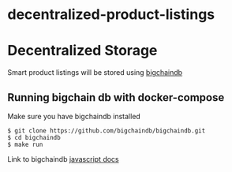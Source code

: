 # decentralized-product-listings

# Decentralized Storage

Smart product listings will be stored using [bigchaindb](https://github.com/bigchaindb/bigchaindb)

## Running bigchain db with docker-compose

Make sure you have bigchaindb installed 

```linux
$ git clone https://github.com/bigchaindb/bigchaindb.git
$ cd bigchaindb
$ make run
```

Link to bigchaindb [javascript docs](https://docs.bigchaindb.com/projects/js-driver/en/latest/index.html)